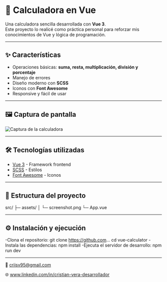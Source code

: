 # 📱 Calculadora en Vue

Una calculadora sencilla desarrollada con **Vue 3**.  
Este proyecto lo realicé como práctica personal para reforzar mis conocimientos de Vue y lógica de programación.

---

## ✨ Características
- Operaciones básicas: **suma, resta, multiplicación, división y porcentaje**  
- Manejo de errores 
- Diseño moderno con **SCSS**  
- Iconos con **Font Awesome**  
- Responsive y fácil de usar

---

## 🖼️ Captura de pantalla
![Captura de la calculadora](./assets/screenshot.png)


---

## 🛠️ Tecnologías utilizadas
- [Vue 3](https://vuejs.org/) - Framework frontend
- [SCSS](https://sass-lang.com/) - Estilos
- [Font Awesome](https://fontawesome.com/) - Iconos

---

## 📂 Estructura del proyecto
src/
├─ assets/
│ └─ screenshot.png
└─ App.vue

---

## ⚙️ Instalación y ejecución

-Clona el repositorio:
  git clone https://github.com...
  cd vue-calculator
-Instala las dependencias:
  npm install
-Ejecuta el servidor de desarrollo:
  npm run dev

---

📧 criisv95@gmail.com

🌐 www.linkedin.com/in/cristian-vera-desarrollador
